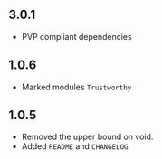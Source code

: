 3.0.1
-----
* PVP compliant dependencies

1.0.6
-----
* Marked modules `Trustworthy`

1.0.5
---
* Removed the upper bound on void.
* Added `README` and `CHANGELOG`
